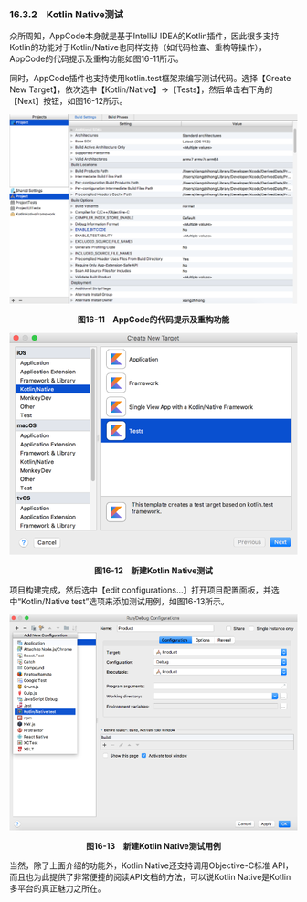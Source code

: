 ### 16.3.2　Kotlin Native测试

众所周知，AppCode本身就是基于IntelliJ IDEA的Kotlin插件，因此很多支持Kotlin的功能对于Kotlin/Native也同样支持（如代码检查、重构等操作），AppCode的代码提示及重构功能如图16-11所示。

同时，AppCode插件也支持使用kotlin.test框架来编写测试代码。选择【Greate New Target】，依次选中【Kotlin/Native】→【Tests】，然后单击右下角的【Next】按钮，如图16-12所示。

![70.png](../images/70.png)
<center class="my_markdown"><b class="my_markdown">图16-11　AppCode的代码提示及重构功能</b></center>

![71.png](../images/71.png)
<center class="my_markdown"><b class="my_markdown">图16-12　新建Kotlin Native测试</b></center>

项目构建完成，然后选中【edit configurations...】打开项目配置面板，并选中“Kotlin/Native test”选项来添加测试用例，如图16-13所示。

![72.png](../images/72.png)
<center class="my_markdown"><b class="my_markdown">图16-13　新建Kotlin Native测试用例</b></center>

当然，除了上面介绍的功能外，Kotlin Native还支持调用Objective-C标准 API，而且也为此提供了非常便捷的阅读API文档的方法，可以说Kotlin Native是Kotlin多平台的真正魅力之所在。

